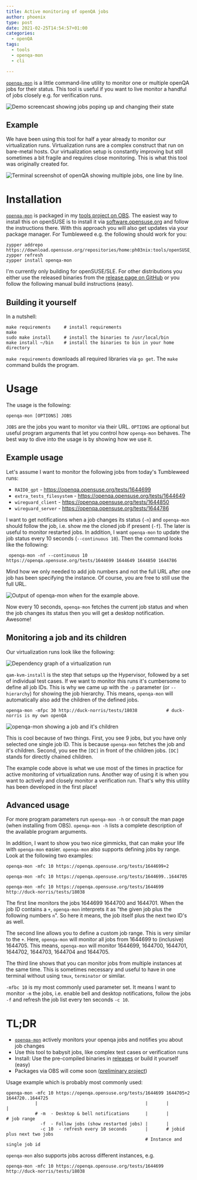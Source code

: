 ```yaml
---
title: Active monitoring of openQA jobs
author: phoenix
type: post
date: 2021-02-25T14:54:57+01:00
categories:
  - openQA
tags:
  - tools
  - openqa-mon
  - cli

---
```

[`openqa-mon`](https://github.com/grisu48/openqa-mon) is a little command-line utility to monitor one or multiple openQA jobs for their status. This tool is useful if you want to live monitor a handful of jobs closely e.g. for verification runs.

![Demo screencast showing jobs poping up and changing their state](openqa-mon-demo.gif)

## Example

We have been using this tool for half a year already to monitor our virtualization runs. Virtualization runs are a complex construct that run on bare-metal hosts. Our virtualization setup is constantly improving but still sometimes a bit fragile and requires close monitoring. This is what this tool was originally created for.

![Terminal screenshot of openQA showing multiple jobs, one line by line.](openqa-mon.png)

# Installation

[`openqa-mon`](https://github.com/grisu48/openqa-mon) is packaged in my [tools project on OBS](https://build.opensuse.org/project/show/home:ph03nix:tools). The easiest way to install this on openSUSE is to install it via [software.opensuse.org](https://software.opensuse.org/package/openqa-mon) and follow the instructions there. With this approach you will also get updates via your package manager.
For Tumbleweed e.g. the following should work for you:

    zypper addrepo https://download.opensuse.org/repositories/home:ph03nix:tools/openSUSE_Tumbleweed/home:ph03nix:tools.repo
    zypper refresh
    zypper install openqa-mon

I'm currently only building for openSUSE/SLE. For other distributions you either use the released binaries from the [release page on GitHub](https://github.com/grisu48/openqa-mon/releases) or you follow the following manual build instructions (easy).

## Building it yourself

In a nutshell:

    make requirements     # install requirements
    make
    sudo make install     # install the binaries to /usr/local/bin
    make install ~/bin    # install the binaries to bin in your home directory

`make requirements` downloads all required libraries via `go get`. The `make` command builds the program.

# Usage

The usage is the following:

    openqa-mon [OPTIONS] JOBS

`JOBS` are the jobs you want to monitor via their URL. `OPTIONS` are optional but useful program arguments that let you control how `openqa-mon` behaves. The best way to dive into the usage is by showing how we use it.

## Example usage

Let's assume I want to monitor the following jobs from today's Tumbleweed runs:

* `RAID0_gpt` - https://openqa.opensuse.org/tests/1644699
* `extra_tests_filesystem` - https://openqa.opensuse.org/tests/1644649
* `wireguard_client` - https://openqa.opensuse.org/tests/1644850
* `wireguard_server` - https://openqa.opensuse.org/tests/1644786

I want to get notifications when a job changes its status (`-n`) and
 `openqa-mon` should follow the job, i.e. show me the cloned job if present (`-f`). The later is useful to monitor restarted jobs. In addition, I want `openqa-mon` to update the job status every 10 seconds (`--continuous 10`). Then the command looks like the following:
 
     openqa-mon -nf --continuous 10 https://openqa.opensuse.org/tests/1644699 1644649 1644850 1644786

Mind how we only needed to add job numbers and not the full URL after one job has been specifying the instance. Of course, you are free to still use the full URL.

![Output of openqa-mon when for the example above.](openqa-mon-example.png)

Now every 10 seconds, `openqa-mon` fetches the current job status and when the job changes its status then you will get a desktop notification. Awesome!

## Monitoring a job and its children

Our virtualization runs look like the following:

![Dependency graph of a virtualization run](virt-runs.png)

`qam-kvm-install` is the step that setups up the Hypervisor, followed by a set of individual test cases. If we want to monitor this runs it's cumbersome to define all job IDs. This is why we came up with the `-p` parameter (or `--hierarchy`) for showing the job hierarchy. This means, `openqa-mon` will automatically also add the children of the defined jobs.

    openqa-mon -mfpc 30 http://duck-norris/tests/18038           # duck-norris is my own openQA

![openqa-mon showing a job and it's children](openqa-mon-children.png)

This is cool because of two things. First, you see 9 jobs, but you have only selected one single job ID. This is because `openqa-mon` fetches the job and it's children. Second, you see the `[DC]` in front of the children jobs. `[DC]` stands for directly chained children.

The example code above is what we use most of the times in practice for active monitoring of virtualization runs. Another way of using it is when you want to actively and closely monitor a verification run. That's why this utility has been developed in the first place!

## Advanced usage

For more program parameters run `openqa-mon -h` or consult the man page (when installing from OBS). `openqa-mon -h` lists a complete description of the available program arguments.

In addition, I want to show you two nice gimmicks, that can make your life with `openqa-mon` easier. `openqa-mon` also supports defining jobs by range. Look at the following two examples:


    openqa-mon -mfc 10 https://openqa.opensuse.org/tests/1644699+2
    
    openqa-mon -mfc 10 https://openqa.opensuse.org/tests/1644699..1644705
    
    openqa-mon -mfc 10 https://openqa.opensuse.org/tests/1644699 http://duck-norris/tests/18038

The first line monitors the jobs 1644699 1644700 and 1644701. When the job ID contains a `+`, `openqa-mon` interprets it as "the given job plus the following numbers `n`". So here it means, the job itself plus the next two ID's as well.

The second line allows you to define a custom job range. This is very similar to the `+`. Here, `openqa-mon` will monitor all jobs from 1644699 to (inclusive) 1644705. This means, `openqa-mon` will monitor 1644699, 1644700, 1644701, 1644702, 1644703, 1644704 and 1644705.

The third line shows that you can monitor jobs from multiple instances at the same time. This is sometimes necessary and useful to have in one terminal without using `tmux`, `terminator` or similar.

`-mfbc 10` is my most commonly used parameter set. It means I want to monitor `-m` the jobs, i.e. enable bell and desktop notifications, follow the jobs `-f` and refresh the job list every ten seconds `-c 10`.

# TL;DR

* [`openqa-mon`](https://github.com/grisu48/openqa-mon) actively monitors your openqa jobs and notifies you about job changes
* Use this tool to babysit jobs, like complex test cases or verification runs
* Install: Use the pre-compiled binaries in [releases](https://github.com/grisu48/openqa-mon/releases) or build it yourself (easy)
* Packages via OBS will come soon ([preliminary project](https://build.opensuse.org/package/show/home:ph03nix/openqa-mon))

Usage example which is probably most commonly used:

    openqa-mon -mfc 10 https://openqa.opensuse.org/tests/1644699 1644705+2 1644720..1644725
               |                                         |       |         |
               # -m  - Desktop & bell notifications      |       |         # job range
                 -f  - Follow jobs (show restarted jobs) |       |
                 -c 10  - refresh every 10 seconds       |       # jobid plus next two jobs
                                                         # Instance and single job id

`openqa-mon` also supports jobs across different instances, e.g.

    openqa-mon -mfc 10 https://openqa.opensuse.org/tests/1644699 http://duck-norris/tests/18038